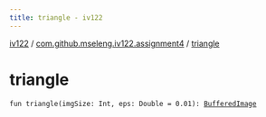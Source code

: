 ```yaml
---
title: triangle - iv122
---
```


[iv122](../index.md) / [com.github.mseleng.iv122.assignment4](index.md) / [triangle](.)

# triangle

`fun triangle(imgSize: Int, eps: Double = 0.01): `[`BufferedImage`](http://docs.oracle.com/javase/6/docs/api/java/awt/image/BufferedImage.html)